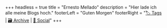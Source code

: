 +++
headless = true
title = "Ernesto Mellado"
description = "Hier lade ich alle meine Blogs hoch."
footerLeft = "Guten Morgen"
footerRight = "[🏷️ Tags](/tags/) | [🗃️ Archive](/posts/) | [📣 Social](https://www.lilo.blog)"
+++
